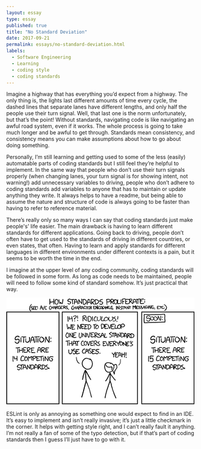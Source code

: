 ```yaml
---
layout: essay
type: essay
published: true
title: "No Standard Deviation"
date: 2017-09-21
permalink: essays/no-standard-deviation.html
labels:
  - Software Engineering
  - Learning
  - coding style
  - coding standards
---
```


Imagine a highway that has everything you’d expect from a highway. The only thing is, the lights last different amounts of time every cycle, the dashed lines that separate lanes have different lengths, and only half the people use their turn signal. Well, that last one is the norm unfortunately, but that’s the point! Without standards, navigating code is like navigating an awful road system, even if it works. The whole process is going to take much longer and be awful to get through. Standards mean consistency, and consistency means you can make assumptions about how to go about doing something. 

Personally, I’m still learning and getting used to some of the less (easily) automatable parts of coding standards but I still feel they’re helpful to implement. In the same way that people who don’t use their turn signals properly (when changing lanes, your turn signal is for showing intent, not warning!) add unnecessary variables to driving, people who don’t adhere to coding standards add variables to anyone that has to maintain or update anything they write. It always helps to have a readme, but being able to assume the nature and structure of code is always going to be faster than having to refer to reference material. 

There’s really only so many ways I can say that coding standards just make people's’ life easier. The main drawback is having to learn different standards for different applications. Going back to driving, people don’t often have to get used to the standards of driving in different countries, or even states, that often. Having to learn and apply standards for different languages in different environments under different contexts is a pain, but it seems to be worth the time in the end.

I imagine at the upper level of any coding community, coding standards will be followed in some form. As long as code needs to be maintained, people will need to follow some kind of standard somehow. It’s just practical that way. 


<img class="ui large left floated image" src="../images/xkcdStandards.png">


ESLint is only as annoying as something one would expect to find in an IDE. It’s easy to implement and isn’t really invasive; it’s just a little checkmark in the corner. It helps with getting style right, and I can’t really fault it anything. I’m not really a fan of some of the typo detection, but if that’s part of coding standards then I guess I’ll just have to go with it. 
